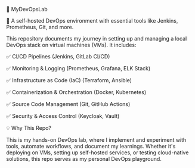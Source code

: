 📌 MyDevOpsLab

🚀 A self-hosted DevOps environment with essential tools like Jenkins, Prometheus, Git, and more.

This repository documents my journey in setting up and managing a local DevOps stack on virtual machines (VMs). It includes:

✅ CI/CD Pipelines (Jenkins, GitLab CI/CD)

✅ Monitoring & Logging (Prometheus, Grafana, ELK Stack)

✅ Infrastructure as Code (IaC) (Terraform, Ansible)

✅ Containerization & Orchestration (Docker, Kubernetes)

✅ Source Code Management (Git, GitHub Actions)

✅ Security & Access Control (Keycloak, Vault)

💡 Why This Repo?

This is my hands-on DevOps lab, where I implement and experiment with tools, automate workflows, and document my learnings. Whether it's deploying on VMs, setting up self-hosted services, or testing cloud-native solutions, this repo serves as my personal DevOps playground.

